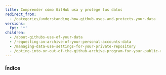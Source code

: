 ```yaml
---
title: Comprender cómo GitHub usa y protege tus datos
redirect_from:
  - /categories/understanding-how-github-uses-and-protects-your-data
versions:
  fpt: '*'
children:
  - /about-githubs-use-of-your-data
  - /requesting-an-archive-of-your-personal-accounts-data
  - /managing-data-use-settings-for-your-private-repository
  - /opting-into-or-out-of-the-github-archive-program-for-your-public-repository
---
```

### Índice
